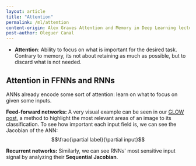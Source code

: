 ```yaml
---
layout: article
title: "Attention"
permalink: /ml/attention
content-origin: Alex Graves Attention and Memory in Deep Learning lecture, lilianweng.github.io
post-author: Oleguer Canal
---
```

<!--
Disclaimer and authorship:
This article is provided for free only for your personal informational and entertainment purposes. No commercial use of it is allowed.

Please note there might be mistakes. We would be grateful to receive (constructive) criticism if you spot any. You can reach us at: ai.campus.ai@gmail.com or directly open an issue on our github repo: https://github.com/CampusAI/CampusAI.github.io

If considering to use the text please cite the original author/s of the lecture/paper.
Furthermore, please acknowledge our work by adding a link to our website: https://campusai.github.io/ and citing our names: Oleguer Canal and Federico Taschin.
-->

- **Attention**: Ability to focus on what is important for the desired task. Contrary to memory, its not about retaining as much as possible, but to discard what is not needed.

## Attention in FFNNs and RNNs

ANNs already encode some sort of attention: learn on what to focus on given some inputs.

**Feed-forward networks:** A very visual example can be seen in our [GLOW post](/papers/Grad-CAM), a method to highlight the most relevant areas of an image to its classification.
To see how important each input field is, we can see the Jacobian of the ANN: $$\frac{\partial label}{\partial input}$$

**Recurrent networks:** Similarly, we can see RNNs' most sensitive input signal by analyzing their **Sequential Jacobian**.